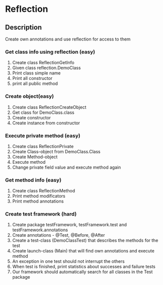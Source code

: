 # Reflection

## Description

Create own annotations and use reflection for access to them

### Get class info using reflection (easy)
1. Create class ReflectionGetInfo
2. Given class reflection.DemoClass
3. Print class simple name
4. Print all constructor
5. print all public method

### Create object(easy)
1. Create class ReflectionCreateObject
2. Get class for DemoClass.class
3. Create constructor
4. Create instance from constructor 

### Execute private method (easy)
1. Create class ReflectionPrivate
2. Create Class-object from DemoClass.Class
3. Create Method-object 
4. Execute method
5. Change private field value and execute method again

### Get method info (easy)
1. Create class ReflectionMethod
2. Print method modificators
3. Print method annotations

### Create test framework (hard)
1. Create package testFramework, testFramework.test and testFramework.annotations
2. Create annotations - @Test, @Before, @After
3. Create a test-class (DemoClassTest) that describes the methods for the test
4. Create launch-class (Main) that will find own annotations and execute method
5. An exception in one test should not interrupt the others
6. When test is finished, print statistics about successes and failure tests
7. Our framework should automatically search for all classes in the Test package